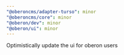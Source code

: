 ```yaml
---
"@oberoncms/adapter-turso": minor
"@oberoncms/core": minor
"@oberon/dev": minor
"@oberon/ui": minor
---
```


Optimistically update the ui for oberon users
